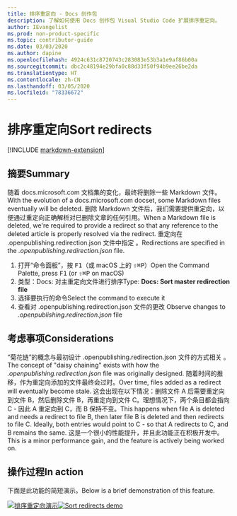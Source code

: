 ```yaml
---
title: 排序重定向 - Docs 创作包
description: 了解如何使用 Docs 创作包 Visual Studio Code 扩展排序重定向。
author: IEvangelist
ms.prod: non-product-specific
ms.topic: contributor-guide
ms.date: 03/03/2020
ms.author: dapine
ms.openlocfilehash: 4924c631c8720743c283083e53b3a1e9af86b00a
ms.sourcegitcommit: dbc2c48194e29bfa0c88d33f50f94b9ee26be2da
ms.translationtype: HT
ms.contentlocale: zh-CN
ms.lasthandoff: 03/05/2020
ms.locfileid: "78336672"
---
```

# <a name="sort-redirects"></a><span data-ttu-id="d6e15-103">排序重定向</span><span class="sxs-lookup"><span data-stu-id="d6e15-103">Sort redirects</span></span>

[!INCLUDE [markdown-extension](includes/markdown-extension.md)]

## <a name="summary"></a><span data-ttu-id="d6e15-104">摘要</span><span class="sxs-lookup"><span data-stu-id="d6e15-104">Summary</span></span>

<span data-ttu-id="d6e15-105">随着 docs.microsoft.com 文档集的变化，最终将删除一些 Markdown 文件。</span><span class="sxs-lookup"><span data-stu-id="d6e15-105">With the evolution of a docs.microsoft.com docset, some Markdown files eventually will be deleted.</span></span> <span data-ttu-id="d6e15-106">删除 Markdown 文件后，我们需要提供重定向，以便通过重定向正确解析对已删除文章的任何引用。</span><span class="sxs-lookup"><span data-stu-id="d6e15-106">When a Markdown file is deleted, we're required to provide a redirect so that any reference to the deleted article is properly resolved via the redirect.</span></span> <span data-ttu-id="d6e15-107">重定向在 .openpublishing.redirection.json 文件中指定  。</span><span class="sxs-lookup"><span data-stu-id="d6e15-107">Redirections are specified in the *.openpublishing.redirection.json* file.</span></span>

1. <span data-ttu-id="d6e15-108">打开“命令面板”，按 <kbd>F1</kbd>（或 macOS 上的 <kbd>⇧⌘P</kbd>）</span><span class="sxs-lookup"><span data-stu-id="d6e15-108">Open the Command Palette, press <kbd>F1</kbd> (or <kbd>⇧⌘P</kbd> on macOS)</span></span>
1. <span data-ttu-id="d6e15-109">类型：Docs:  对主重定向文件进行排序</span><span class="sxs-lookup"><span data-stu-id="d6e15-109">Type: **Docs: Sort master redirection file**</span></span>
1. <span data-ttu-id="d6e15-110">选择要执行的命令</span><span class="sxs-lookup"><span data-stu-id="d6e15-110">Select the command to execute it</span></span>
1. <span data-ttu-id="d6e15-111">查看对 .openpublishing.redirection.json 文件的更改 </span><span class="sxs-lookup"><span data-stu-id="d6e15-111">Observe changes to *.openpublishing.redirection.json* file</span></span>

## <a name="considerations"></a><span data-ttu-id="d6e15-112">考虑事项</span><span class="sxs-lookup"><span data-stu-id="d6e15-112">Considerations</span></span>

<span data-ttu-id="d6e15-113">“菊花链”的概念与最初设计 .openpublishing.redirection.json 文件的方式相关  。</span><span class="sxs-lookup"><span data-stu-id="d6e15-113">The concept of "daisy chaining" exists with how the *.openpublishing.redirection.json* file was originally designed.</span></span> <span data-ttu-id="d6e15-114">随着时间的推移，作为重定向添加的文件最终会过时。</span><span class="sxs-lookup"><span data-stu-id="d6e15-114">Over time, files added as a redirect will eventually become stale.</span></span> <span data-ttu-id="d6e15-115">这会出现在以下情况：删除文件 A 后需要重定向到文件 B，然后删除文件 B，再重定向到文件 C。理想情况下，两个条目都会指向 C - 因此 A 重定向到 C，而 B 保持不变。</span><span class="sxs-lookup"><span data-stu-id="d6e15-115">This happens when file A is deleted and needs a redirect to file B, then later file B is deleted and then redirects to file C. Ideally, both entries would point to C - so that A redirects to C, and B remains the same.</span></span> <span data-ttu-id="d6e15-116">这是一个很小的性能提升，并且此功能正在积极开发中。</span><span class="sxs-lookup"><span data-stu-id="d6e15-116">This is a minor performance gain, and the feature is actively being worked on.</span></span>

## <a name="in-action"></a><span data-ttu-id="d6e15-117">操作过程</span><span class="sxs-lookup"><span data-stu-id="d6e15-117">In action</span></span>

<span data-ttu-id="d6e15-118">下面是此功能的简短演示。</span><span class="sxs-lookup"><span data-stu-id="d6e15-118">Below is a brief demonstration of this feature.</span></span>

<span data-ttu-id="d6e15-119">[![排序重定向演示](media/sort-redirect.gif)](media/sort-redirect.gif#lightbox)</span><span class="sxs-lookup"><span data-stu-id="d6e15-119">[![Sort redirects demo](media/sort-redirect.gif)](media/sort-redirect.gif#lightbox)</span></span>
